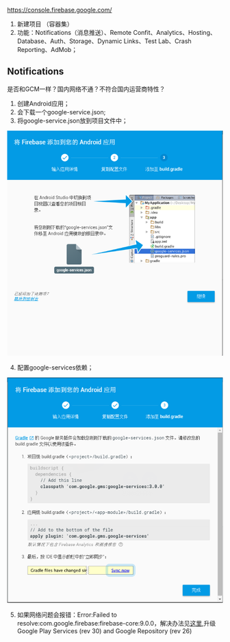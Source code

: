 
https://console.firebase.google.com/

1. 新建项目 （容器集）
2. 功能：Notifications（消息推送）、Remote Confit、Analytics、Hosting、Database、Auth、Storage、Dynamic Links、Test Lab、Crash Reporting、AdMob；


## Notifications

是否和GCM一样？国内网络不通？不符合国内运营商特性？

1. 创建Android应用；
2. 会下载一个google-service.json;
3. 将google-service.json放到项目文件中；

![](./images/firebase_step2.png)

4. 配置google-services依赖；

![](./images/firebase_step3.png)

5. 如果网络问题会报错：Error:Failed to resolve:com.google.firebase:firebase-core:9.0.0，解决办法见[这里](http://stackoverflow.com/questions/37310188/failed-to-resolve-com-google-firebasefirebase-core9-0-0/37310513#37310513),升级Google Play Services (rev 30) and Google Repository (rev 26)